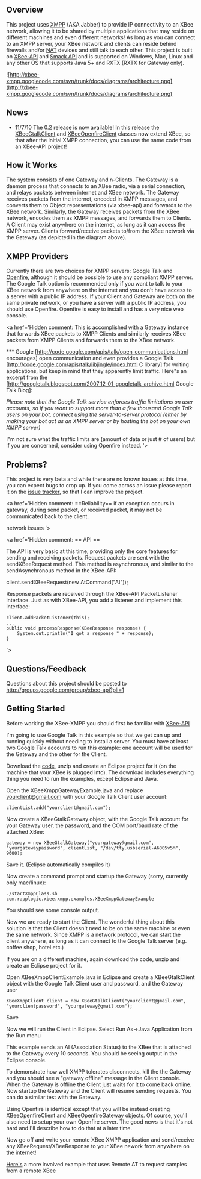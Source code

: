 ## Overview ##

This project uses [XMPP](http://en.wikipedia.org/wiki/Extensible_Messaging_and_Presence_Protocol) (AKA Jabber) to provide IP connectivity to an XBee network, allowing it to be shared by multiple applications that may reside on different machines and even different networks!  As long as you can connect to an XMPP server, your XBee network and clients can reside behind firewalls and/or [NAT](http://en.wikipedia.org/wiki/Network_address_translation) devices and still talk to each other.  This project is built on [XBee-API](http://code.google.com/p/xbee-api/) and [Smack API](http://www.igniterealtime.org/projects/smack/index.jsp) and is supported on Windows, Mac, Linux and any other OS that supports Java 5+ and RXTX (RXTX for Gateway only).

![http://xbee-xmpp.googlecode.com/svn/trunk/docs/diagrams/architecture.png](http://xbee-xmpp.googlecode.com/svn/trunk/docs/diagrams/architecture.png)

## News ##

  * 11/7/10 The 0.2 release is now available!  In this release the [XBeeGtalkClient](http://code.google.com/p/xbee-xmpp/source/browse/trunk/src/com/rapplogic/xbee/xmpp/client/XBeeGtalkClient.java) and [XBeeOpenfireClient](http://code.google.com/p/xbee-xmpp/source/browse/trunk/src/com/rapplogic/xbee/xmpp/client/XBeeOpenfireClient.java) classes now extend XBee, so that after the initial XMPP connection, you can use the same code from an XBee-API project!

## How it Works ##

The system consists of one Gateway and n-Clients.  The Gateway is a daemon process that connects to an XBee radio, via a serial connection, and relays packets between internet and XBee network.  The Gateway receives packets from the internet, encoded in XMPP messages, and converts them to Object representations (via xbee-api) and forwards to the XBee network.  Similarly, the Gateway receives packets from the XBee network, encodes them as XMPP messages, and forwards them to Clients.  A Client may exist anywhere on the internet, as long as it can access the XMPP server.  Clients forward/receive packets to/from the XBee network via the Gateway (as depicted in the diagram above).

## XMPP Providers ##

Currently there are two choices for XMPP servers: Google Talk and [Openfire](http://www.igniterealtime.org/projects/openfire/index.jsp), although it should be possible to use any compliant XMPP server. The Google Talk option is recommended only if you want to talk to your XBee network from anywhere on the internet and you don't have access to a server with a public IP address.  If your Client and Gateway are both on the same private network, or you have a server with a public IP address, you should use Openfire.  Openfire is easy to install and has a very nice web console.

<a href='Hidden comment: 
This is accomplished with a Gateway instance that forwards XBee packets to XMPP Clients and similarly receives XBee packets from XMPP Clients and forwards them to the XBee network.

*** Google [http://code.google.com/apis/talk/open_communications.html encourages] open communication and even provides a Google Talk [http://code.google.com/apis/talk/libjingle/index.html C library] for writing applications, but keep in mind that they apparently limit traffic.  Here"s an excerpt from the [http://googletalk.blogspot.com/2007_12_01_googletalk_archive.html Google Talk Blog]:

_Please note that the Google Talk service enforces traffic limitations on user accounts, so if you want to support more than a few thousand Google Talk users on your bot, connect using the server-to-server protocol (either by making your bot act as an XMPP server or by hosting the bot on your own XMPP server)_

I"m not sure what the traffic limits are (amount of data or just # of users) but if you are concerned, consider using Openfire instead.
'></a>

## Problems? ##

This project is very beta and while there are no known issues at this time, you can expect bugs to crop up.  If you come across an issue please report it on the [issue tracker](http://code.google.com/p/xbee-xmpp/issues/list), so that I can improve the project.

<a href='Hidden comment: 
==Reliability==
if an exception occurs in gateway, during send packet, or received packet, it may not be communicated back to the client.

network issues
'></a>

<a href='Hidden comment: 
== API ==

The API is very basic at this time, providing only the core features for sending and receiving packets.  Request packets are sent with the sendXBeeRequest method.  This method is asynchronous, and similar to the sendAsynchronous method in the XBee-API:

client.sendXBeeRequest(new AtCommand("AI"));

Response packets are received through the XBee-API PacketListener interface.  Just as with XBee-API, you add a listener and implement this interface:

```
client.addPacketListener(this);
...
public void processResponse(XBeeResponse response) {
    System.out.println("I got a response " + response);
}
```

'></a>

## Questions/Feedback ##

Questions about this project should be posted to http://groups.google.com/group/xbee-api?pli=1

## Getting Started ##

Before working the XBee-XMPP you should first be familiar with [XBee-API](http://code.google.com/p/xbee-api/)

I'm going to use Google Talk in this example so that we get can up and running quickly without needing to install a server.  You must have at least two Google Talk accounts to run this example: one account will be used for the Gateway and the other for the Client.

Download the [code](http://xbee-xmpp.googlecode.com/files/xbee-xmpp-0.1.zip), unzip and create an Eclipse project for it (on the machine that your XBee is plugged into).  The download includes everything thing you need to run the examples, except Eclipse and Java.

Open the XBeeXmppGatewayExample.java and replace yourclient@gmail.com with your Google Talk Client user account:

`clientList.add("yourclient@gmail.com");`

Now create a XBeeGtalkGateway object, with the Google Talk account for your Gateway user, the password, and the COM port/baud rate of the attached XBee:

`gateway = new XBeeGtalkGateway("yourgateway@gmail.com", "yourgatewaypassword", clientList, "/dev/tty.usbserial-A6005v5M", 9600);`

Save it. (Eclipse automatically compiles it)

Now create a command prompt and startup the Gateway (sorry, currently only mac/linux):

`./startXmppClass.sh com.rapplogic.xbee.xmpp.examples.XBeeXmppGatewayExample`

You should see some console output.

Now we are ready to start the Client.  The wonderful thing about this solution is that the Client doesn't need to be on the same machine or even the same network.  Since XMPP is a network protocol, we can start the client anywhere, as long as it can connect to the Google Talk server (e.g. coffee shop, hotel etc.)

If you are on a different machine, again download the code, unzip and create an Eclipse project for it.

Open XBeeXmppClientExample.java in Eclipse and create a XBeeGtalkClient object with the Google Talk Client user and password, and the Gateway user

`XBeeXmppClient client = new XBeeGtalkClient("yourclient@gmail.com", "yourclientpassword", "yourgateway@gmail.com");`

Save

Now we will run the Client in Eclipse.  Select Run As->Java Application from the Run menu

This example sends an AI (Association Status) to the XBee that is attached to the Gateway every 10 seconds.  You should be seeing output in the Eclipse console.

To demonstrate how well XMPP tolerates disconnects, kill the the Gateway and you should see a "gateway offline" message in the Client console.  When the Gateway is offline the Client just waits for it to come back online.  Now startup the Gateway and the Client will resume sending requests.  You can do a similar test with the Gateway.

Using Openfire is identical except that you will be instead creating XBeeOpenfireClient and XBeeOpenfireGateway objects.  Of course, you'll also need to setup your own Openfire server.  The good news is that it's not hard and I'll describe how to do that at a later time.

Now go off and write your remote XBee XMPP application and send/receive any XBeeRequest/XBeeResponse to your XBee nework from anywhere on the internet!

[Here's](http://code.google.com/p/xbee-xmpp/source/browse/trunk/src/com/rapplogic/xbee/xmpp/examples/XBeeXmppClientRemoteAtExample.java) a more involved example that uses Remote AT to request samples from a remote XBee